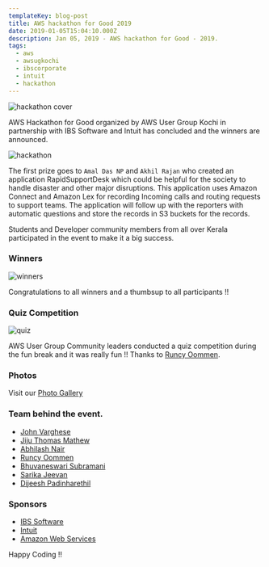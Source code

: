 ```yaml
---
templateKey: blog-post
title: AWS hackathon for Good 2019
date: 2019-01-05T15:04:10.000Z
description: Jan 05, 2019 - AWS hackathon for Good - 2019.
tags:
  - aws
  - awsugkochi
  - ibscorporate
  - intuit
  - hackathon
---
```


![hackathon cover](/img/awsugkochi-hackathon-19.png)

AWS Hackathon for Good organized by AWS User Group Kochi in partnership with IBS Software and Intuit has concluded and the winners are announced.

![hackathon](/img/aws-hackathon-for-good-kochi-1.jpg)

The first prize goes to `Amal Das NP` and `Akhil Rajan` who created an application RapidSupportDesk which could be helpful for the society to handle disaster and other major disruptions. This application uses Amazon Connect and Amazon Lex for recording Incoming calls and routing requests to support teams. The application will follow up with the reporters with automatic questions and store the records in S3 buckets for the records.

Students and Developer community members from all over Kerala participated in the event to make it a big success.

### Winners

![winners](/img/awsugkochi_hackathon-19-winners.jpg)

Congratulations to all winners and a thumbsup to all participants  !!

### Quiz Competition

![quiz](/img/awsugkochi-hackathon-quiz.jpg)

AWS User Group Community leaders conducted a quiz competition during the fun break and it was really fun !! Thanks to  [Runcy Oommen](https://www.linkedin.com/in/runcyoommen/).

### Photos

Visit our [Photo Gallery](https://photos.app.goo.gl/AxYBDdxCNaXm7uQ58)

### Team behind the event.

  - [John Varghese](https://www.linkedin.com/in/jvaws/)
  - [Jiju Thomas Mathew](https://www.linkedin.com/in/jijutm/)  
  - [Abhilash Nair](https://www.linkedin.com/in/hiabhilash/)
  - [Runcy Oommen](https://www.linkedin.com/in/runcyoommen/)
  - [Bhuvaneswari Subramani](https://www.linkedin.com/in/bhuvanas/)
  - [Sarika Jeevan](https://www.linkedin.com/in/sarika-jeevan-9ab7b65/)
  - [Dijeesh Padinharethil](https://www.linkedin.com/in/dijeesh-padinharethil/)

### Sponsors

  - [IBS Software](https://www.ibsplc.com/)
  - [Intuit](https://www.intuit.com/)
  - [Amazon Web Services](https://aws.amazon.com/developer/community/usergroups/asia-pacific/)


Happy Coding !!
